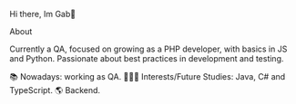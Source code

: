 Hi there, Im Gab👋

About

Currently a QA, focused on growing as a PHP developer, with basics in JS and Python.
Passionate about best practices in development and testing.

📚 Nowadays: working as QA.
👩🏻‍💻 Interests/Future Studies: Java, C# and TypeScript.
🌎 Backend.
